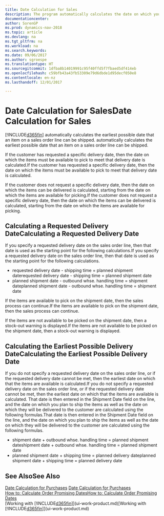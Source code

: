 ```yaml
---
title: Date Calculation for Sales
description: The program automatically calculates the date on which you must order an item to have it in inventory on a certain date. This is the date on which you can expect items ordered on a particular date to be available for picking.
documentationcenter: 
author: SorenGP
ms.prod: dynamics-nav-2018
ms.topic: article
ms.devlang: na
ms.tgt_pltfrm: na
ms.workload: na
ms.search.keywords: 
ms.date: 09/06/2017
ms.author: sgroespe
ms.translationtype: HT
ms.sourcegitcommit: 1dfba8b14019991c95f40ffd5f7fbaed5df414eb
ms.openlocfilehash: c59bfb43a43fb53309e79d6dbde1d95decf050e8
ms.contentlocale: en-nz
ms.lasthandoff: 12/01/2017

---
```

# <a name="date-calculation-for-sales"></a><span data-ttu-id="37b63-104">Date Calculation for Sales</span><span class="sxs-lookup"><span data-stu-id="37b63-104">Date Calculation for Sales</span></span>
[!INCLUDE[d365fin](includes/d365fin_md.md)]<span data-ttu-id="37b63-105"> automatically calculates the earliest possible date that an item on a sales order line can be shipped.</span><span class="sxs-lookup"><span data-stu-id="37b63-105"> automatically calculates the earliest possible date that an item on a sales order line can be shipped.</span></span>

<span data-ttu-id="37b63-106">If the customer has requested a specific delivery date, then the date on which the items must be available to pick to meet that delivery date is calculated.</span><span class="sxs-lookup"><span data-stu-id="37b63-106">If the customer has requested a specific delivery date, then the date on which the items must be available to pick to meet that delivery date is calculated.</span></span>

<span data-ttu-id="37b63-107">If the customer does not request a specific delivery date, then the date on which the items can be delivered is calculated, starting from the date on which the items are available for picking.</span><span class="sxs-lookup"><span data-stu-id="37b63-107">If the customer does not request a specific delivery date, then the date on which the items can be delivered is calculated, starting from the date on which the items are available for picking.</span></span>

## <a name="calculating-a-requested-delivery-date"></a><span data-ttu-id="37b63-108">Calculating a Requested Delivery Date</span><span class="sxs-lookup"><span data-stu-id="37b63-108">Calculating a Requested Delivery Date</span></span>
<span data-ttu-id="37b63-109">If you specify a requested delivery date on the sales order line, then that date is used as the starting point for the following calculations.</span><span class="sxs-lookup"><span data-stu-id="37b63-109">If you specify a requested delivery date on the sales order line, then that date is used as the starting point for the following calculations.</span></span>

- <span data-ttu-id="37b63-110">requested delivery date - shipping time = planned shipment date</span><span class="sxs-lookup"><span data-stu-id="37b63-110">requested delivery date - shipping time = planned shipment date</span></span>
- <span data-ttu-id="37b63-111">planned shipment date - outbound whse. handling time = shipment date</span><span class="sxs-lookup"><span data-stu-id="37b63-111">planned shipment date - outbound whse. handling time = shipment date</span></span>

<span data-ttu-id="37b63-112">If the items are available to pick on the shipment date, then the sales process can continue.</span><span class="sxs-lookup"><span data-stu-id="37b63-112">If the items are available to pick on the shipment date, then the sales process can continue.</span></span>

<span data-ttu-id="37b63-113">If the items are not available to be picked on the shipment date, then a stock-out warning is displayed.</span><span class="sxs-lookup"><span data-stu-id="37b63-113">If the items are not available to be picked on the shipment date, then a stock-out warning is displayed.</span></span>

## <a name="calculating-the-earliest-possible-delivery-date"></a><span data-ttu-id="37b63-114">Calculating the Earliest Possible Delivery Date</span><span class="sxs-lookup"><span data-stu-id="37b63-114">Calculating the Earliest Possible Delivery Date</span></span>
<span data-ttu-id="37b63-115">If you do not specify a requested delivery date on the sales order line, or if the requested delivery date cannot be met, then the earliest date on which that the items are available is calculated.</span><span class="sxs-lookup"><span data-stu-id="37b63-115">If you do not specify a requested delivery date on the sales order line, or if the requested delivery date cannot be met, then the earliest date on which that the items are available is calculated.</span></span> <span data-ttu-id="37b63-116">That date is then entered in the Shipment Date field on the line, and the date on which you plan to ship the items as well as the date on which they will be delivered to the customer are calculated using the following formulas.</span><span class="sxs-lookup"><span data-stu-id="37b63-116">That date is then entered in the Shipment Date field on the line, and the date on which you plan to ship the items as well as the date on which they will be delivered to the customer are calculated using the following formulas.</span></span>

- <span data-ttu-id="37b63-117">shipment date + outbound whse. handling time = planned shipment date</span><span class="sxs-lookup"><span data-stu-id="37b63-117">shipment date + outbound whse. handling time = planned shipment date</span></span>
- <span data-ttu-id="37b63-118">planned shipment date + shipping time = planned delivery date</span><span class="sxs-lookup"><span data-stu-id="37b63-118">planned shipment date + shipping time = planned delivery date</span></span>


## <a name="see-also"></a><span data-ttu-id="37b63-119">See Also</span><span class="sxs-lookup"><span data-stu-id="37b63-119">See Also</span></span>  
 <span data-ttu-id="37b63-120">[Date Calculation for Purchases](purchasing-date-calculation-for-purchases.md) </span><span class="sxs-lookup"><span data-stu-id="37b63-120">[Date Calculation for Purchases](purchasing-date-calculation-for-purchases.md) </span></span>  
 [<span data-ttu-id="37b63-121">How to: Calculate Order Promising Dates</span><span class="sxs-lookup"><span data-stu-id="37b63-121">How to: Calculate Order Promising Dates</span></span>](sales-how-to-calculate-order-promising-dates.md)  
 <span data-ttu-id="37b63-122">[Working with [!INCLUDE[d365fin](includes/d365fin_md.md)]](ui-work-product.md)</span><span class="sxs-lookup"><span data-stu-id="37b63-122">[Working with [!INCLUDE[d365fin](includes/d365fin_md.md)]](ui-work-product.md)</span></span>

